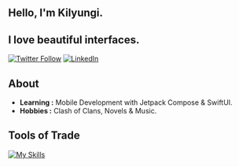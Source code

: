 ## <div align="left">Hello, I'm Kilyungi.</div> 
## <div align="left">I love beautiful interfaces.</div>

[![Twitter Follow](https://img.shields.io/badge/Twitter-1DA1F2?style=for-the-badge&logo=twitter&logoColor=white)](https://twitter.com/kilyungi_) 
[![LinkedIn](https://img.shields.io/badge/LinkedIn-0077B5?style=for-the-badge&logo=linkedin&logoColor=white)](https://linkedin.com/in/victor-kilyungi) 

## About

-  **Learning :** Mobile Development with Jetpack Compose & SwiftUI.
-  **Hobbies :** Clash of Clans, Novels & Music.

## Tools of Trade
<!-- Tailwind.css, React.js -->
<!-- MongoDB, MySQL, Node.js -->
[![My Skills](https://skillicons.dev/icons?i=html,css,js,vscode,androidstudio,dart,flutter,kotlin)](https://skillicons.dev)
